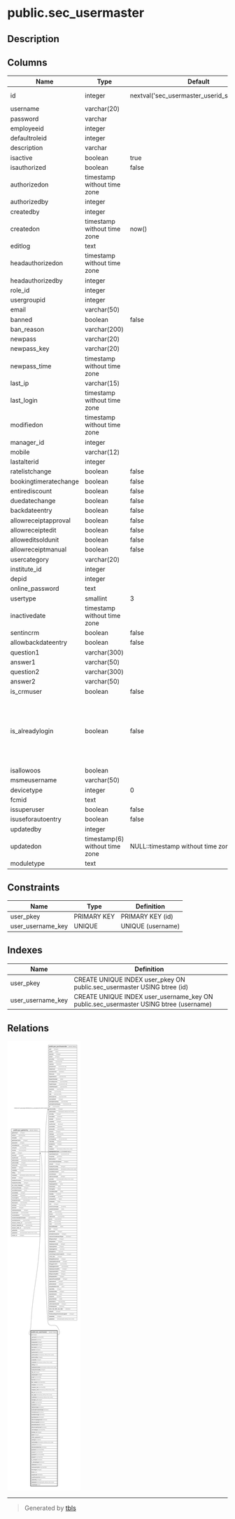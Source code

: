 # public.sec_usermaster

## Description

## Columns

| Name | Type | Default | Nullable | Children | Parents | Comment |
| ---- | ---- | ------- | -------- | -------- | ------- | ------- |
| id | integer | nextval('sec_usermaster_userid_seq'::regclass) | false | [public.pur_gateentry](public.pur_gateentry.md) [public.pur_purchaseorder](public.pur_purchaseorder.md) |  |  |
| username | varchar(20) |  | false |  |  |  |
| password | varchar |  | false |  |  |  |
| employeeid | integer |  | true |  |  |  |
| defaultroleid | integer |  | true |  |  |  |
| description | varchar |  | true |  |  |  |
| isactive | boolean | true | false |  |  |  |
| isauthorized | boolean | false | false |  |  |  |
| authorizedon | timestamp without time zone |  | true |  |  |  |
| authorizedby | integer |  | true |  |  |  |
| createdby | integer |  | true |  |  |  |
| createdon | timestamp without time zone | now() | true |  |  |  |
| editlog | text |  | true |  |  |  |
| headauthorizedon | timestamp without time zone |  | true |  |  |  |
| headauthorizedby | integer |  | true |  |  |  |
| role_id | integer |  | true |  |  |  |
| usergroupid | integer |  | true |  |  |  |
| email | varchar(50) |  | true |  |  |  |
| banned | boolean | false | true |  |  |  |
| ban_reason | varchar(200) |  | true |  |  |  |
| newpass | varchar(20) |  | true |  |  |  |
| newpass_key | varchar(20) |  | true |  |  |  |
| newpass_time | timestamp without time zone |  | true |  |  |  |
| last_ip | varchar(15) |  | true |  |  |  |
| last_login | timestamp without time zone |  | true |  |  |  |
| modifiedon | timestamp without time zone |  | true |  |  |  |
| manager_id | integer |  | true |  |  |  |
| mobile | varchar(12) |  | true |  |  |  |
| lastalterid | integer |  | true |  |  |  |
| ratelistchange | boolean | false | true |  |  |  |
| bookingtimeratechange | boolean | false | true |  |  |  |
| entirediscount | boolean | false | true |  |  |  |
| duedatechange | boolean | false | true |  |  |  |
| backdateentry | boolean | false | true |  |  |  |
| allowreceiptapproval | boolean | false | true |  |  |  |
| allowreceiptedit | boolean | false | true |  |  |  |
| alloweditsoldunit | boolean | false | true |  |  |  |
| allowreceiptmanual | boolean | false | true |  |  |  |
| usercategory | varchar(20) |  | true |  |  |  |
| institute_id | integer |  | true |  |  |  |
| depid | integer |  | true |  |  |  |
| online_password | text |  | true |  |  |  |
| usertype | smallint | 3 | true |  |  |  |
| inactivedate | timestamp without time zone |  | true |  |  |  |
| sentincrm | boolean | false | true |  |  |  |
| allowbackdateentry | boolean | false | true |  |  |  |
| question1 | varchar(300) |  | true |  |  |  |
| answer1 | varchar(50) |  | true |  |  |  |
| question2 | varchar(300) |  | true |  |  |  |
| answer2 | varchar(50) |  | true |  |  |  |
| is_crmuser | boolean | false | true |  |  |  |
| is_alreadylogin | boolean | false | true |  |  | This field is created to prevent the user to log in to multiple instances with same username. |
| isallowoos | boolean |  | true |  |  |  |
| msmeusername | varchar(50) |  | true |  |  |  |
| devicetype | integer | 0 | true |  |  |  |
| fcmid | text |  | true |  |  |  |
| issuperuser | boolean | false | true |  |  |  |
| isuseforautoentry | boolean | false | true |  |  |  |
| updatedby | integer |  | true |  |  |  |
| updatedon | timestamp(6) without time zone | NULL::timestamp without time zone | true |  |  |  |
| moduletype | text |  | true |  |  |  |

## Constraints

| Name | Type | Definition |
| ---- | ---- | ---------- |
| user_pkey | PRIMARY KEY | PRIMARY KEY (id) |
| user_username_key | UNIQUE | UNIQUE (username) |

## Indexes

| Name | Definition |
| ---- | ---------- |
| user_pkey | CREATE UNIQUE INDEX user_pkey ON public.sec_usermaster USING btree (id) |
| user_username_key | CREATE UNIQUE INDEX user_username_key ON public.sec_usermaster USING btree (username) |

## Relations

![er](public.sec_usermaster.svg)

---

> Generated by [tbls](https://github.com/k1LoW/tbls)
